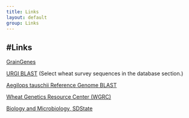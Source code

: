 ```yaml
---
title: Links
layout: default
group: Links
---
```


#Links
---
[GrainGenes](https://wheat.pw.usda.gov/GG3/)

[URGI BLAST](https://urgi.versailles.inra.fr/blast/?dbgroup=wheat_all&program=blastn)  (Select wheat survey sequences in the database section.)

[Aegilops tauschii Reference Genome BLAST ](http://aegilops.wheat.ucdavis.edu/ATGSP/blast.php)

[Wheat Genetics Resource Center (WGRC)](https://www.k-state.edu/wgrc/)

[Biology and Microbiology, SDState](https://www.sdstate.edu/biology-and-microbiology)
